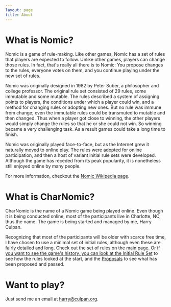 ```yaml
---
layout: page
title: About
---
```


What is Nomic?
==================
Nomic is a game of rule-making.  Like other games, Nomic has a set of rules that
players are expected to follow.  Unlike other games, players can change those rules.
In fact, that's really all there is to Nomic: You propose changes to the rules,
everyone votes on them, and you continue playing under the new set of rules.

Nomic was originally designed in 1982 by Peter Suber, a philosopher and college
professor.  The original rule set consisted of 29 rules, some immutable and some
mutable.  The rules described a system of assigning points to players, the conditions
under which a player could win, and a method for changing rules or adopting new
ones.  But no rule was immune from change; even the immutable rules could be
transmuted to mutable and then changed.  Thus when a player got close to winning,
the other players would simply change the rules so that he or she could not win.
So winning became a very challenging task.  As a result games could take a long
time to finish.

Nomic was originally played face-to-face, but as the Internet grew it naturally
moved to online play.  The rules were adopted for online participation, and then
a host of variant initial rule sets were developed.  Although the game has receded
from its peak popularity, it is nonetheless still enjoyed online by many people.

For more information, checkout the <a href="https://en.wikipedia.org/wiki/Nomic">Nomic Wikipedia page</a>.

What is CharNomic?
==================

CharNomic is the name of a Nomic game being played online.  Even though it is being
conducted online, most of the participants live in Charlotte, NC, thus the name.
The game is being started and managed by me, Harry Culpan.

Recognizing that most of the participants will be older with scarce free time, I
have chosen to use a minimal set of initial rules, although even these are fairly
detailed and long.  Check out the set of rules on the
<a href="http://www.charnomic.com"/>main page.  Or if you want to see the game's
history, you can look at the <a href="http://www.charnomic.com/initial_rules.html">
Initial Rule Set</a> to see how the rules looked at the start, and the
<a href="http://www.charnomic.com/proposals.html">Proposals</a> to see what
has been proposed and passed. 

Want to play?
==================

Just send me an email at <a href="mailto:harry@culpan.org">harry@culpan.org</a>.
